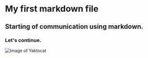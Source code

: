 # My first markdown file
## Starting of communication using markdown.
### Let's continue.

![Image of Yaktocat](https://octodex.github.com/images/yaktocat.png)
